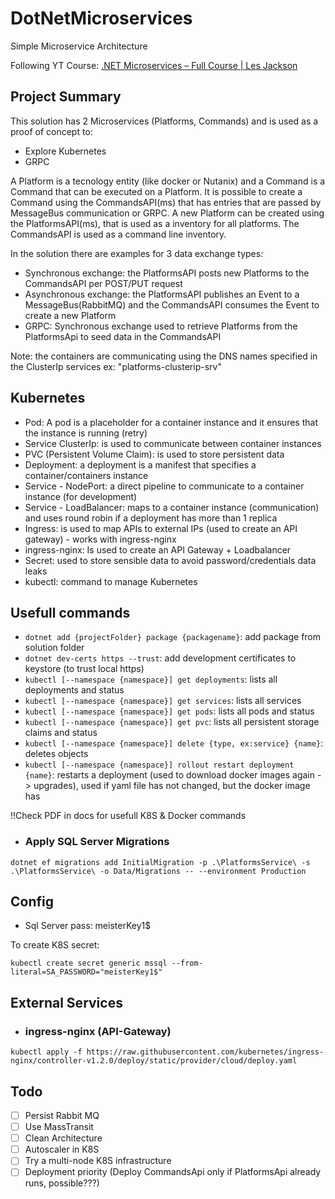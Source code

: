 # DotNetMicroservices

Simple Microservice Architecture

Following YT Course: [.NET Microservices – Full Course | Les Jackson](https://www.youtube.com/watch?v=DgVjEo3OGBI&t=3874s&ab_channel=LesJackson)

## Project Summary

This solution has 2 Microservices (Platforms, Commands) and is used as a proof of concept to:

- Explore Kubernetes
- GRPC

A Platform is a tecnology entity (like docker or Nutanix) and a Command is a Command that can be executed on a Platform. It is possible to create a Command using the CommandsAPI(ms) that has entries that are passed by MessageBus communication or GRPC. A new Platform can be created using the PlatformsAPI(ms), that is used as a inventory for all platforms. The CommandsAPI is used as a command line inventory.

In the solution there are examples for 3 data exchange types:

- Synchronous exchange: the PlatformsAPI posts new Platforms to the CommandsAPI per POST/PUT request
- Asynchronous exchange: the PlatformsAPI publishes an Event to a MessageBus(RabbitMQ) and the CommandsAPI consumes the Event to create a new Platform
- GRPC: Synchronous exchange used to retrieve Platforms from the PlatformsApi to seed data in the CommandsAPI

Note: the containers are communicating using the DNS names specified in the ClusterIp services ex: "platforms-clusterip-srv"

## Kubernetes

- Pod: A pod is a placeholder for a container instance and it ensures that the instance is running (retry)
- Service ClusterIp: is used to communicate between container instances
- PVC (Persistent Volume Claim): is used to store persistent data
- Deployment: a deployment is a manifest that specifies a container/containers instance
- Service - NodePort: a direct pipeline to communicate to a container instance (for development)
- Service - LoadBalancer: maps to a container instance (communication) and uses round robin if a deployment has more than 1 replica
- Ingress: is used to map APIs to external IPs (used to create an API gateway) - works with ingress-nginx
- ingress-nginx: Is used to create an API Gateway + Loadbalancer
- Secret: used to store sensible data to avoid password/credentials data leaks
- kubectl: command to manage Kubernetes

## Usefull commands

- `dotnet add {projectFolder} package {packagename}`: add package from solution folder
- `dotnet dev-certs https --trust`: add development certificates to keystore (to trust local https)
- `kubectl [--namespace {namespace}] get deployments`: lists all deployments and status
- `kubectl [--namespace {namespace}] get services`: lists all services
- `kubectl [--namespace {namespace}] get pods`: lists all pods and status
- `kubectl [--namespace {namespace}] get pvc`: lists all persistent storage claims and status
- `kubectl [--namespace {namespace}] delete {type, ex:service} {name}`: deletes objects
- `kubectl [--namespace {namespace}] rollout restart deployment {name}`: restarts a deployment (used to download docker images again -> upgrades), used if yaml file has not changed, but the docker image has

!!Check PDF in docs for usefull K8S & Docker commands

- ### Apply SQL Server Migrations

```
dotnet ef migrations add InitialMigration -p .\PlatformsService\ -s .\PlatformsService\ -o Data/Migrations -- --environment Production
```

## Config

- Sql Server pass: meisterKey1$

To create K8S secret:

```
kubectl create secret generic mssql --from-literal=SA_PASSWORD="meisterKey1$"
```

## External Services

- ### ingress-nginx (API-Gateway)

```
kubectl apply -f https://raw.githubusercontent.com/kubernetes/ingress-nginx/controller-v1.2.0/deploy/static/provider/cloud/deploy.yaml
```

## Todo

- [ ] Persist Rabbit MQ
- [ ] Use MassTransit
- [ ] Clean Architecture
- [ ] Autoscaler in K8S
- [ ] Try a multi-node K8S infrastructure
- [ ] Deployment priority (Deploy CommandsApi only if PlatformsApi already runs, possible???)
